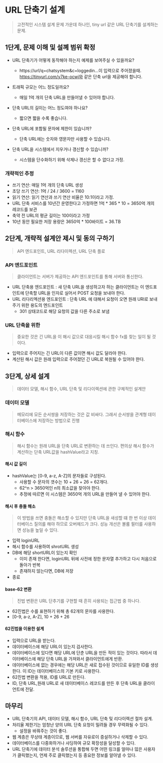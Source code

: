 # URL 단축기 설계

> 고전적인 시스템 설계 문제 가운데 하나인, tiny url 같은 URL 단축기를 설계하는 문제.

## 1단계, 문제 이해 및 설꼐 범위 확정

- URL 단축기가 어떻게 동작해야 하는지 예제를 보여주실 수 있을까요?
  + https://url/q=chatsystem&c=loggedin...이 입력으로 주어졌을때. https://tinyurl.com/y7ke-ocwj와 같은 단축 url을 제공해야 합니다.

- 트래픽 규모는 어느 정도일까요?
  + 매일 1억 개의 단축 URL을 만들어낼 수 있어야 합니다.

- 단축 URL의 길이는 어느 정도여야 하나요?
  + 짧으면 짧을 수록 좋습니다.
  
- 단축 URL에 포함될 문자에 제한이 있습니까?
  + 단축 URL에는 숫자와 영문자만 사용할 수 있습니다.

- 단축 URL을 시스템에서 지우거나 갱신할 수 있습니까?
  + 시스템을 단수화하기 위해 삭제나 갱신은 할 수 없다고 가정.
  
### 개략적인 추정
- 쓰기 연산: 매일 1억 개의 단축 URL 생성
- 초당 쓰기 연산: 1억 / 24 / 3600 = 1160
- 읽기 연산: 읽기 연산과 쓰기 연산 비율은 10:1이라고 가정.
- URL 단축 서비스를 10년간 운영한다고 가정하면 1억 * 365 * 10 = 3650억 개의 레코드를 보관
- 축약 전 URL의 평균 길이는 100이라고 가정
- 10년 동안 필요한 저장 용량은 3650억 * 100바이트 = 36.TB

## 2단계, 개략적 설계안 제시 및 동의 구하기
> API 엔드포인트, URL 리다이렉션, URL 단축 플로

### API 엔드포인트
> 클라이언트는 서버가 제공하는 API 엔드포인트를 통해 서버와 통신한다.

- URL 단축용 엔드포인트 : 새 단축 URL을 생성하고자 하는 클라이언트는 이 엔드포인트에 단축할 URL을 인자로 실어서 POST 요청을 보내야 한다.
- URL 리다리엑션용 엔드포인트 : 단축 URL 에 대해서 요청이 오면 원래 URl로 보내주기 위한 용도의 엔드포인트
  + 301 상태코드로 해당 요청의 값을 다른 주소로 보냄
  
### URL 단축을 위한
> 중요한 것은 긴 URL을 이 해시 값으로 대응시킬 해시 함수 fx를 찾는 일이 될 것이다.

- 입력으로 주어지는 긴 URL이 다른 값이면 해시 값도 달라야 한다.
- 계산된 해시 값은 원래 입력으로 주어졌던 긴 URL로 복원될 수 있어야 한다.

## 3단계, 상세 설계
> 데이터 모델, 해시 함수, URL 단축 및 리다이렉션에 관한 구체적인 설계안

### 데이터 모델
> 메모리에 모든 순서쌍을 저장하는 것은 값 비싸다. 그래서 순서쌍을 관계형 데이터베이스에 저장하는 방법으로 진행

### 해시 함수
> 해시 함수는 원래 URL을 단축 URL로 변환하는 데 쓰인다. 편의상 해시 함수가 계산하는 단축 URL값을 hashValue라고 지칭.


#### 해시 값 길이
- hashValue는 [0-9, a-z, A-Z]의 문자들로 구성된다.
  + 사용할 수 문자의 갯수는 10 + 26 + 26 = 62개다.
  + 62^n > 3650억인 n의 최소값을 찾아야 한다.
  + 추정에 따르면 이 시스템은 3650억 개의 URL을 만들어 낼 수 있어야 한다.
  
#### 해시 후 충돌 해소
> 이 방법을 쓰면 충돌은 해소할 수 있지만 단축 URL을 새성할 떄 한 번 이상 데이터베이스 질의를 해야 하므로 오버헤드가 크다. 
> 성능 개선은 볼륨 필터를 사용하면 성능을 높일 수 있다.
- 입력 loginURL
- 해시 함수를 사용하여 shrotURL 생성
- DB에 해당 shortURL이 있는지 확인
  + 이미 존재 한다면, loginURL 뒤에 사전에 정한 문자열 추가하고 다시 처음으로 돌아가 반복
  + 존재하지 않는다면, DB에 저장
- 종료

#### base-62 변환
> 진법 변환은 URL 단추기를 구현할 때 흔히 사용되는 접근법 중 하나다.
- 62진법은 수를 표현하기 위해 총 62개의 문자를 사용한다.
- [0-9, a-z, A-Z], 10 + 26 + 26

#### 62진법을 이용한 설계
- 입력으로 URL을 받는다.
- 데이터베이스에 해당 URL이 있는지 검사한다.
- 데이터베이스에 있다면 해당 URL에 단춘 URL을 만든 적이 있는 것이다. 따라서 데이터베이스에 해당 단축 URL을 가져와서 클라이언트에게 반환.
- 데이터베이스에 없는 경우에는 해당 URL은 새로 접수된 것이므로 유일한 ID를 생성한다. 이 ID는 데이터베이스의 기본 키로 사용한다.
- 62진법 변환을 적용, ID를 URL로 만든다.
- ID, 단축 URL,원래 URL로 새 데이터베이스 레코드를 만든 후 단축 URL을 클라이언트에 전달.

## 마무리
- URL 단축기의 API, 데이터 모델, 해시 함수, URL 단축 및 리다이렉션 절차 설계.
- 처리율 제한기는 엄청난 양의 URL 단축 요청이 밀려들 경우 무력화될 수 있다.
  + 설정을 바꿔주는 것이 좋다.
- 웹 계층은 무상태 계층이므로, 웹 서버를 자유로이 증설하거나 삭제할 수 있다.
- 데이터베이스를 다중화하거나 샤딩하여 규모 확장성을 달성할 수 있다.
- URL 단축기에 데이터 분석 솔루션을 통합해 두면 어떤 링크를 얼마나 많은 사용자가 클릭했는지, 언제 주로 클릭했는지 등 중요한 정보를 알아낼 수 있다.